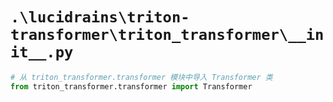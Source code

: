 # `.\lucidrains\triton-transformer\triton_transformer\__init__.py`

```py
# 从 triton_transformer.transformer 模块中导入 Transformer 类
from triton_transformer.transformer import Transformer
```